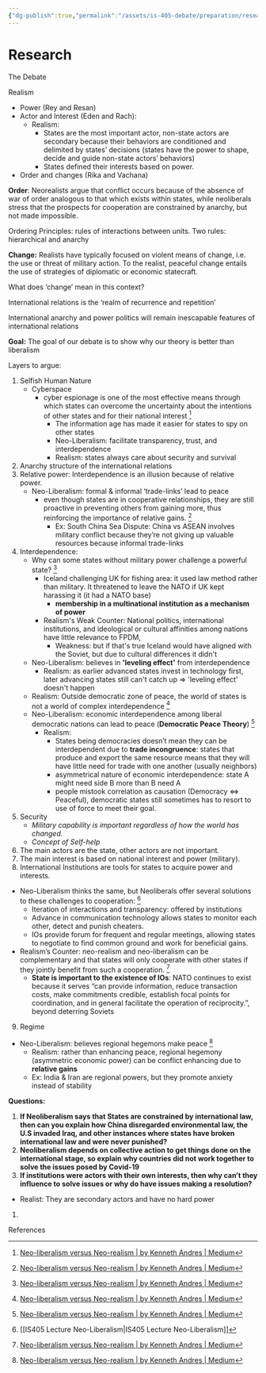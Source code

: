 ```yaml
---
{"dg-publish":true,"permalink":"/assets/is-405-debate/preparation/research-for-structural-realism-debate/"}
---
```


# Research

The Debate

Realism

- Power (Rey and Resan)
- Actor and Interest (Eden and Rach):
    - Realism:
        - States are the most important actor, non-state actors are secondary because their behaviors are conditioned and delimited by states’ decisions (states have the power to shape, decide and guide non-state actors’ behaviors)
        - States defined their interests based on power.
- Order and changes (Rika and Vachana)

**Order**: Neorealists argue that conflict occurs because of the absence of war of order analogous to that which exists within states, while neoliberals stress that the prospects for cooperation are constrained by anarchy, but not made impossible.

Ordering Principles: rules of interactions between units. Two rules: hierarchical and anarchy

**Change:** Realists have typically focused on violent means of change, i.e. the use or threat of military action. To the realist, peaceful change entails the use of strategies of diplomatic or economic statecraft.

What does ‘change’ mean in this context?

International relations is the ‘realm of recurrence and repetition’

International anarchy and power politics will remain inescapable features of international relations

**Goal:** The goal of our debate is to show why our theory is better than liberalism

Layers to argue:

1. Selfish Human Nature
    - Cyberspace
        - cyber espionage is one of the most effective means through which states can overcome the uncertainty about the intentions of other states and for their national interest [^1]
            - The information age has made it easier for states to spy on other states
            - Neo-Liberalism: facilitate transparency, trust, and interdependence
            - Realism: states always care about security and survival
2. Anarchy structure of the international relations
3. Relative power: Interdependence is an illusion because of relative power.
    - Neo-Liberalism: formal & informal ‘trade-links’ lead to peace
        - even though states are in cooperative relationships, they are still proactive in preventing others from gaining more, thus reinforcing the importance of relative gains. [^1]
            - Ex: South China Sea Dispute: China vs ASEAN involves military conflict because they’re not giving up valuable resources because informal trade-links
4. Interdependence:
    - Why can some states without military power challenge a powerful state? [^1]
        - Iceland challenging UK for fishing area: it used law method rather than military. It threatened to leave the NATO if UK kept harassing it (it had a NATO base)
            - **membership in a multinational institution as a mechanism of power**
        - Realism's Weak Counter: National politics, international institutions, and ideological or cultural affinities among nations have little relevance to FPDM,
            - Weakness: but if that's true Iceland would have aligned with the Soviet, but due to cultural differences it didn't
    - Neo-Liberalism: believes in **'leveling effect'** from interdependence
        - Realism: as earlier advanced states invest in technology first, later advancing states still can't catch up ⇒ 'leveling effect' doesn't happen
    - Realism: Outside democratic zone of peace, the world of states is not a world of complex interdependence [^1]
    - Neo-Liberalism: economic interdependence among liberal democratic nations can lead to peace (**Democratic Peace Theory**) [^1]
        - Realism:
            - States being democracies doesn’t mean they can be interdependent due to **trade incongruence**: states that produce and export the same resource means that they will have little need for trade with one another (usually neighbors)
            - asymmetrical nature of economic interdependence: state A might need side B more than B need A
            - people mistook correlation as causation (Democracy ⇔ Peaceful), democratic states still sometimes has to resort to use of force to meet their goal.
5. Security
    - *Military capability is important regardless of how the world has changed.*
    - *Concept of Self-help*
6. The main actors are the state, other actors are not important.
7. The main interest is based on national interest and power (military).
8. International Institutions are tools for states to acquire power and interests.
- Neo-Liberalism thinks the same, but Neoliberals offer several solutions to these challenges to cooperation: [^2]
    - Iteration of interactions and transparency: offered by institutions
    - Advance in communication technology allows states to monitor each other, detect and punish cheaters.
    - IOs provide forum for frequent and regular meetings, allowing states to negotiate to find common ground and work for beneficial gains.
- Realism’s Counter: neo-realism and neo-liberalism can be complementary and that states will only cooperate with other states if they jointly benefit from such a cooperation. [^1]
    - **State is important to the existence of IOs**: NATO continues to exist because it serves “can provide information, reduce transaction costs, make commitments credible, establish focal points for coordination, and in general facilitate the operation of reciprocity.”, beyond deterring Soviets

9. Regime

- Neo-Liberalism: believes regional hegemons make peace [^1]
    - Realism: rather than enhancing peace, regional hegemony (asymmetric economic power) can be conflict enhancing due to **relative gains**
    - Ex: India & Iran are regional powers, but they promote anxiety instead of stability

**Questions:**

1. **If Neoliberalism says that States are constrained by international law, then can you explain how China disregarded environmental law, the U.S invaded Iraq, and other instances where states have broken international law and were never punished?**
2. **Neoliberalism depends on collective action to get things done on the international stage, so explain why countries did not work together to solve the issues posed by Covid-19**
3. **If institutions were actors with their own interests, then why can’t they influence to solve issues or why do have issues making a resolution?**
- Realist: They are secondary actors and have no hard power
1. 

References

[^1]: [Neo-liberalism versus Neo-realism | by Kenneth Andres | Medium](https://medium.com/@kennethandres/neo-liberalism-versus-neo-realism-73dcdf69c39e)

[^2]: [[IS405 Lecture Neo-Liberalism\|IS405 Lecture Neo-Liberalism]]